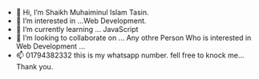 - 👋 Hi, I’m Shaikh Muhaiminul Islam Tasin.
- 👀 I’m interested in ...Web Development.
- 🌱 I’m currently learning ... JavaScript
- 💞️ I’m looking to collaborate on ... Any othre Person Who is interested in Web Development ... 
- 📫 01794382332 this is my whatsapp number. fell free to knock me... Thank you.

<!---
muhaiminultasin/muhaiminultasin is a ✨ special ✨ repository because its `README.md` (this file) appears on your GitHub profile.
You can click the Preview link to take a look at your changes.
--->
